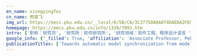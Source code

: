 ```yaml
---
en_name: xiongyingfei
cn_name: 熊英飞
img_url: https://eecs.pku.edu.cn/__local/6/5B/CA/3C37750A0A074DAEDA2FD5BA579_9F2711EC_142D2.png?e=.png
homepage: https://eecs.pku.edu.cn/info/1338/7093.htm
intro: ['职称：研究员', '研究所：软件研究所', '研究领域：软件工程、程序设计语言 ', '办公电话：86-10-62757008', '电子邮件：xiongyf@pku.edu.cn\t', '个人主页：http://sei.pku.edu.cn/~xiongyf04/ ']
google_info: {'_filled': True, 'affiliation': 'Associate Professor, Peking University', 'citedby': 2220, 'citedby5y': 1498, 'cites_per_year': {2007: 7, 2008: 29, 2009: 54, 2010: 45, 2011: 89, 2012: 130, 2013: 153, 2014: 193, 2015: 188, 2016: 220, 2017: 184, 2018: 368, 2019: 452, 2020: 80}}
publicationTitles: ['Towards automatic model synchronization from model transformations', 'From state-to delta-based bidirectional model transformations: the symmetric case', 'Model synchronization based on triple graph grammars: correctness, completeness and invertibility', 'Range Fixes: Interactive Error Resolution for Software Configuration', 'Precise condition synthesis for program repair', 'Supporting automatic model inconsistency fixing', 'Boosting bug-report-oriented fault localization with segmentation and stack-trace analysis', 'Synchronizing concurrent model updates based on bidirectional transformation', 'Supporting runtime software architecture: A bidirectional-transformation-based approach', 'Safe Memory-Leak Fixing for C Programs', 'Specifying overlaps of heterogeneous models for global consistency checking', 'A user survey of configuration challenges in Linux and eCos', 'Generating synchronization engines between running systems and their model-based views', 'Fixing Recurring Crash Bugs via Analyzing Q&A Sites', 'Shaping program repair space with existing patches and similar code', 'How Does Web Service API Evolution Affect Clients?', 'Identifying patch correctness in test-based program repair', 'Search-based inference of polynomial metamorphic relations', 'A study of non-boolean constraints in variability models of an embedded operating system', 'An empirical comparison of compiler testing techniques', 'From state-to delta-based bidirectional model transformations', 'Automating presentation changes in dynamic web applications via collaborative hybrid analysis', 'Faster mutation analysis via equivalence modulo states', 'A case study on consistency management of business and IT process models in banking', 'Inferring meta-models for runtime system data from the clients of management APIs', 'An empirical study on TensorFlow program bugs', 'Interactive inconsistency fixing in feature modeling', 'Enforcing a security pattern in stakeholder goal models', 'Learning to prioritize test programs for compiler testing', 'An empirical study of fault localization families and their combinations', 'Test case prioritization for compilers: A text-vector based approach', 'A Genetic Algorithm for Detecting Significant Floating-Point Inaccuracies', 'Identifying features in forks', 'Cooperative software testing and analysis: Advances and challenges', 'Mining version control system for automatically generating commit comment', 'Swin: Towards type-safe java program adaptation between apis', 'Smartfixer: Fixing software configurations based on dynamic priorities', 'Programming situational mobile web applications with cloud-mobile convergence: An internetware-oriented approach', 'Transforming Programs between APIs with Many-to-Many Mappings', 'Ministry of Education', 'A grammar-based structural cnn decoder for code generation', 'Guiding developers to make informative commenting decisions in source code', 'High-confidence software evolution', 'Empirical evaluation of test coverage for functional programs', 'Detecting and Fixing Precision-Specific Operations for Measuring Floating-Point Errors', 'Supporting feature model refinement with updatable view', 'Coverage prediction for accelerating compiler testing', 'Inner oracles: Input-specific assertions on internal states', 'Tolerating Inconsistency in Feature Models.', 'Automatic clone recommendation for refactoring based on the present and the past', 'Learning to synthesize', 'Model defined fault tolerance in cloud', 'A Language-based Approach to Model Synchronization in Software Engineering', 'History-guided configuration diversification for compiler test-program generation', 'A manual inspection of Defects4J bugs and its implications for automatic program repair', 'Goal modelling for security problem matching and pattern enforcement', 'Can defects be fixed with weak test suites? An analysis of 50 defects from defects4j', 'Configurator semantics of the CDL language', 'A compositional approach to bidirectional model transformation', 'Conditional dyck-cfl reachability analysis for complete and efficient library summarization', 'Effective collaboration and consistency management in business process modeling', 'The Beanbag website', 'Inferring program transformations from singular examples via big code', 'Static duplicate bug-report identification for compilers', 'Learning Code Context Information to Predict Comment Locations', 'Towards RSA-based HA configuration in Cloud.', 'Inferring the data access from the clients of generic APIs', 'CCC: An aspect-oriented intermediate language on. Net platform', 'A Survey of Compiler Testing', 'NLocalSAT: Boosting Local Search with Solution Prediction', 'Detecting floating-point errors via atomic conditions', 'TreeGen: A Tree-Based Transformer Architecture for Code Generation', 'Combining Spectrum-Based Fault Localization and Statistical Debugging: An Empirical Study', 'How to Explain a Patch: An Empirical Study of Patch Explanations in Open Source Projects', 'Automated program repair: a step towards software automation', 'Un-preprocessing: Extended CPP that works with your tools', 'Bidirectional Transformations', '协作式软件测试与分析: 进展与挑战', '特征模型中不一致性的交互式修复', '基于上下文无关文法的可逆变换模型', 'Generating Range Fixes for Software Configuration (to appear)', 'Tolerating Inconsistency in Feature Models', 'Realizing Bidirectional Graph Transformations From Bidirectional Tree Transformations', 'Bi-X Core: A General-Purpose Bidirectional Transformation Language', 'How Do Python Framework APIs Evolve? An Exploratory Study', 'How Do Python Framework APIs Evolve?', 'Fixing Software Configurations based on Self-Adaptive Priorities', 'IBF 2019 Organization', 'SATE 2017 Program Committee', 'Beanbag: A Language for Automatic Model Inconsistency Fixing Beanbag: A Language for Automatic Model Inconsistency Fixing g gg y g', 'Beanbag: A Language for Automatic Model Inconsistency Fixing', 'Interactive fixes for software configuration', 'SM@ RT: Supporting Model-Based Runtime Management', 'Bi-X Core: A General-Purpose Bidirectional Transformation']
---
```

